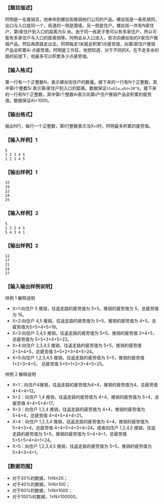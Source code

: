 ### 【题目描述】

阿明是一名推销员，他奉命到螺丝街推销他们公司的产品。螺丝街是一条死胡同，出口与入口是同一个，街道的一侧是围墙，另一侧是住户。螺丝街一共有N家住户，第i家住户到入口的距离为Si 米。由于同一栋房子里可以有多家住户，所以可能有多家住户与入口的距离相等。阿明会从入口进入，依次向螺丝街的X家住户推销产品，然后再原路走出去。阿明每走1米就会积累1点疲劳值，向第i家住户推销产品会积累Ai 点疲劳值。阿明是工作狂，他想知道，对于不同的X，在不走多余的路的前提下，他最多可以积累多少点疲劳值。

### 【输入格式】

第一行有一个正整数N，表示螺丝街住户的数量。接下来的一行有N个正整数，其中第i个整数Si 表示第i家住户到入口的距离。数据保证`S1≤S2≤…≤Sn<10^8`。接下来的一行有N个正整数，其中第i个整数Ai表示向第i户住户推销产品会积累的疲劳值。数据保证Ai<1000。

### 【输出格式】

输出N行，每行一个正整数，第i行整数表示当X=i时，阿明最多积累的疲劳值。

### 【输入样例】1

```plaintext
5
1 2 3 4 5
1 2 3 4 5
```

### 【输出样例】1

```plaintext
15
19
22
24
25
```

### 【输入样例】2

```plaintext
5 
1 2 2 4 5 
5 4 3 4 1 
```

### 【输出样例】2

```plaintext
12
17
21
24
27
```

### 【输入输出样例说明】 
 

样例 1 解释说明 

- X=1:向住户 5 推销，往返走路的疲劳值为 5+5，推销的疲劳值为 5，总疲劳值为 15。 
- X=2:向住户 4,5 推销，往返走路的疲劳值为 5+5，推销的疲劳值为 4+5，总疲劳值为5+5+4+5=19。 
- X=3:向住户 3,4,5 推销，往返走路的疲劳值为 5+5，推销的疲劳值 3+4+5，总疲劳值为 5+5+3+4+5=22。 
- X=4:向住户 2,3,4,5 推销，往返走路的疲劳值为 5+5，推销的疲劳值 2+3+4+5，总疲劳值 5+5+2+3+4+5=24。 
- X=5:向住户 1,2,3,4,5 推销，往返走路的疲劳值为 5+5，推销的疲劳值 1+2+3+4+5， 总疲劳值 5+5+1+2+3+4+5=25。 
 
样例 2 解释说明 

- X=1：向住户4推销，往返走路的疲劳值为4+4，推销的疲劳值为4，总疲劳值4+4+4=12。 
- X=2：向住户 1,4 推销，往返走路的疲劳值为 4+4，推销的疲劳值为 5+4，总疲劳值 4+4+5+4=17。 
- X=3：向住户 1,2,4 推销，往返走路的疲劳值为 4+4，推销的疲劳值为 5+4+4，总疲劳值 4+4+5+4+4=21。 
- X=4：向住户 1,2,3,4 推销，往返走路的疲劳值为 4+4，推销的疲劳值为 5+4+3+4，总疲劳值 4+4+5+4+3+4=24。或者向住户 1,2,4,5 推销，往返走路的疲劳值为 5+5，推销的疲劳值为 5+4+4+1，总疲劳值 5+5+5+4+4+1=24。 
- X=5：向住户 1,2,3,4,5 推销，往返走路的疲劳值为 5+5，推销的疲劳值为 5+4+3+4+1，

### 【数据范围】

- 对于20%的数据，1≤N≤20；
- 对于40%的数据，1≤N≤100；
- 对于60%的数据，1≤N≤1000；
- 对于100%的数据，1≤N≤100000。
